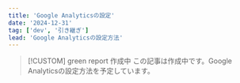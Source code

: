 ```yaml
---
title: 'Google Analyticsの設定'
date: '2024-12-31'
tag: ['dev', '引き継ぎ']
lead: 'Google Analyticsの設定方法'
---
```


> [!CUSTOM] green report 作成中
> この記事は作成中です。Google Analyticsの設定方法を予定しています。
